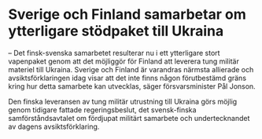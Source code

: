 # Sverige och Finland samarbetar om ytterligare stödpaket till Ukraina

– Det finsk\-svenska samarbetet resulterar nu i ett ytterligare stort vapenpaket genom att det möjliggör för Finland att leverera tung militär materiel till Ukraina. Sverige och Finland är varandras närmsta allierade och avsiktsförklaringen idag visar att det inte finns någon förutbestämd gräns kring hur detta samarbete kan utvecklas, säger försvarsminister Pål Jonson.

Den finska leveransen av tung militär utrustning till Ukraina görs möjlig genom tidigare fattade regeringsbeslut, det svensk\-finska samförståndsavtalet om fördjupat militärt samarbete och undertecknandet av dagens avsiktsförklaring.
